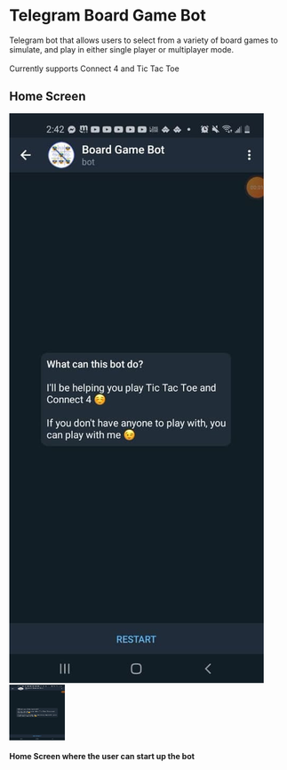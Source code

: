 # Telegram Board Game Bot

Telegram bot that allows users to select from a variety of board games to simulate, and play in either single player or multiplayer mode.
<br><br>
Currently supports Connect 4 and Tic Tac Toe

## Home Screen

![](images/home_screen.jpg)
<img src="images/home_screen.jpg" width="100" height="100">
<br>
<br>
**Home Screen where the user can start up the bot**


